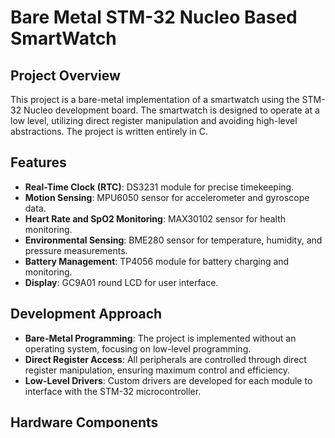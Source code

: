 # Bare Metal STM-32 Nucleo Based SmartWatch

## Project Overview
This project is a bare-metal implementation of a smartwatch using the STM-32 Nucleo development board. The smartwatch is designed to operate at a low level, utilizing direct register manipulation and avoiding high-level abstractions. The project is written entirely in C.

## Features
- **Real-Time Clock (RTC)**: DS3231 module for precise timekeeping.
- **Motion Sensing**: MPU6050 sensor for accelerometer and gyroscope data.
- **Heart Rate and SpO2 Monitoring**: MAX30102 sensor for health monitoring.
- **Environmental Sensing**: BME280 sensor for temperature, humidity, and pressure measurements.
- **Battery Management**: TP4056 module for battery charging and monitoring.
- **Display**: GC9A01 round LCD for user interface.

## Development Approach
- **Bare-Metal Programming**: The project is implemented without an operating system, focusing on low-level programming.
- **Direct Register Access**: All peripherals are controlled through direct register manipulation, ensuring maximum control and efficiency.
- **Low-Level Drivers**: Custom drivers are developed for each module to interface with the STM-32 microcontroller.

## Hardware Components
1. **STM-32 Nucleo Board**: The core microcontroller platform.
2. **DS3231 RTC Module**: Provides accurate timekeeping.
3. **MPU6050 Sensor**: Measures motion and orientation.
4. **MAX30102 Sensor**: Monitors heart rate and SpO2 levels.
5. **BME280 Sensor**: Captures environmental data such as temperature, humidity, and pressure.
6. **TP4056 Module**: Manages battery charging.
7. **GC9A01 LCD**: Displays smartwatch data and user interface.

## Goals
- Develop a fully functional smartwatch with essential features.
- Implement all functionalities using bare-metal programming techniques.
- Optimize performance and power consumption through efficient low-level coding.

## Future Enhancements
- Add additional sensors or modules for extended functionality.
- Implement power-saving modes to extend battery life.
- Enhance the user interface with advanced graphics.

## Getting Started
1. Clone the repository.
2. Set up the STM-32 Nucleo board with the required hardware components.
3. Compile the code using your preferred ARM compiler.
4. Flash the firmware onto the STM-32 Nucleo board.
5. Connect the hardware modules and power up the system.

## License
This project is open-source and available under the MIT License.